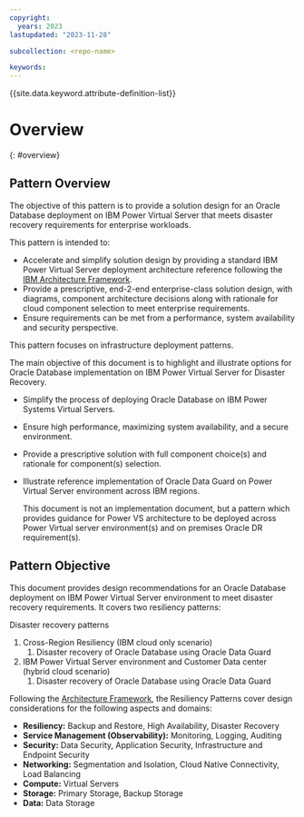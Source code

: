 ```yaml
---
copyright:
  years: 2023
lastupdated: "2023-11-28"

subcollection: <repo-name>

keywords:
---
```


{{site.data.keyword.attribute-definition-list}}

# Overview

{: \#overview}

## Pattern Overview

The objective of this pattern is to provide a solution design for an Oracle Database deployment on IBM Power Virtual Server that meets disaster recovery requirements for enterprise workloads.

This pattern is intended to:

-   Accelerate and simplify solution design by providing a standard IBM Power Virtual Server deployment architecture reference following the [IBM Architecture Framework](https://cloud.ibm.com/docs/architecture-framework?topic=architecture-framework-intro).
-   Provide a prescriptive, end-2-end enterprise-class solution design, with diagrams, component architecture decisions along with rationale for cloud component selection to meet enterprise requirements.
-   Ensure requirements can be met from a performance, system availability and security perspective.

This pattern focuses on infrastructure deployment patterns.

The main objective of this document is to highlight and illustrate options for Oracle Database implementation on IBM Power Virtual Server for Disaster Recovery.

-   Simplify the process of deploying Oracle Database on IBM Power Systems Virtual Servers.
-   Ensure high performance, maximizing system availability, and a secure environment.
-   Provide a prescriptive solution with full component choice(s) and rationale for component(s) selection.
-   Illustrate reference implementation of Oracle Data Guard on Power Virtual Server environment across IBM regions.

    This document is not an implementation document, but a pattern which provides guidance for Power VS architecture to be deployed across Power Virtual server environment(s) and on premises Oracle DR requirement(s).

## Pattern Objective

This document provides design recommendations for an Oracle Database deployment on IBM Power Virtual Server environment to meet disaster recovery requirements. It covers two resiliency patterns:

Disaster recovery patterns

1.  Cross-Region Resiliency (IBM cloud only scenario)
    1.  Disaster recovery of Oracle Database using Oracle Data Guard
2.  IBM Power Virtual Server environment and Customer Data center (hybrid cloud scenario)
    1.  Disaster recovery of Oracle Database using Oracle Data Guard

Following the [Architecture Framework](https://cloud.ibm.com/docs/architecture-framework?topic=architecture-framework-intro), the Resiliency Patterns cover design considerations for the following aspects and domains:

-   **Resiliency:** Backup and Restore, High Availability, Disaster Recovery
-   **Service Management (Observability):** Monitoring, Logging, Auditing
-   **Security:** Data Security, Application Security, Infrastructure and Endpoint Security
-   **Networking:** Segmentation and Isolation, Cloud Native Connectivity, Load Balancing
-   **Compute:** Virtual Servers
-   **Storage:** Primary Storage, Backup Storage
-   **Data:** Data Storage
